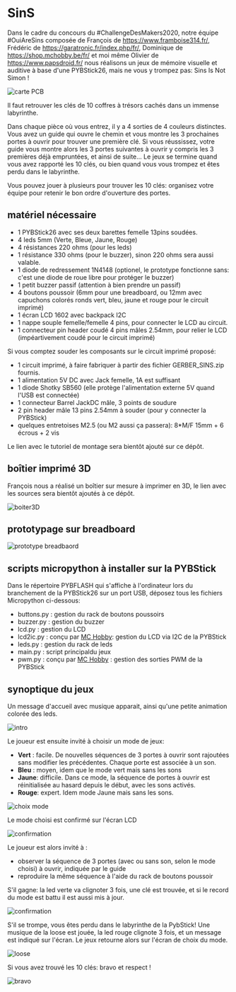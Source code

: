 # SinS
Dans le cadre du concours du #ChallengeDesMakers2020, notre équipe #OuiAreSins composée de François de https://www.framboise314.fr/, Frédéric de https://garatronic.fr/index.php/fr/, Dominique de https://shop.mchobby.be/fr/ et moi même Olivier de https://www.papsdroid.fr/ nous réalisons un jeux de mémoire visuelle et auditive à base d'une PYBStick26, mais ne vous y trompez pas:  Sins Is Not Simon !

![carte PCB](_docs/20200711_154950.jpg)

Il faut retrouver les clés de 10 coffres à trésors cachés dans un immense labyrinthe.

Dans chaque pièce où vous entrez, il y a 4 sorties de 4 couleurs distinctes. Vous avez un guide qui ouvre le chemin et vous montre les  3 prochaines portes à ouvrir pour trouver une première clé. Si vous réussissez, votre guide vous montre alors les 3 portes suivantes à ouvrir y compris les 3 premières déjà empruntées, et ainsi de suite... Le jeux se termine quand vous avez rapporté les 10 clés, ou bien quand vous vous trompez et êtes perdu dans le labyrinthe.

Vous pouvez jouer à plusieurs pour trouver les 10 clés: organisez votre équipe pour retenir le bon ordre d'ouverture des portes.

## matériel nécessaire
* 1 PYBStick26 avec ses deux barettes femelle 13pins soudées.
* 4 leds 5mm (Verte, Bleue, Jaune, Rouge)
* 4 résistances 220 ohms (pour les leds)
* 1 résistance 330 ohms (pour le buzzer), sinon 220 ohms sera aussi valable.
* 1 diode de redressement 1N4148 (optionel, le prototype fonctionne sans: c'est une diode de roue libre pour protéger le buzzer)
* 1 petit buzzer passif (attention à bien prendre un passif)
* 4 boutons poussoir (6mm pour une breadboard, ou 12mm avec capuchons colorés ronds vert, bleu, jaune et rouge pour le circuit imprimé)
* 1 écran LCD 1602 avec backpack I2C
* 1 nappe souple femelle/femelle 4 pins, pour connecter le LCD au circuit.
* 1 connecteur pin header coudé 4 pins mâles 2.54mm, pour relier le LCD (impéartivement coudé pour le circuit imprimé)

Si vous comptez souder les composants sur le circuit imprimé proposé:
* 1 circuit imprimé, à faire fabriquer à partir des fichier GERBER_SINS.zip fournis.
* 1 alimentation 5V DC avec Jack femelle, 1A est suffisant 
* 1 diode Shotky SB560 (elle protège l'alimentation externe 5V quand l'USB est connectée)
* 1 connecteur Barrel JackDC mâle, 3 points de soudure
* 2 pin header mâle 13 pins 2.54mm à souder (pour y connecter la PYBStick)
* quelques entretoises M2.5 (ou M2 aussi ça passera): 8*M/F 15mm + 6 écrous + 2 vis

Le lien avec le tutoriel de montage sera bientôt ajouté sur ce dépôt.

## boîtier imprimé 3D 

François nous a réalisé un boîtier sur mesure à imprimer en 3D, le lien avec les sources sera bientôt ajoutés à ce dépôt.

![boiter3D](_docs/Sins3D_2.png)


## prototypage sur breadboard

![prototype breadbaord](_docs/SinS_bb.png)

## scripts micropython à installer sur la PYBStick
Dans le répertoire PYBFLASH qui s'affiche à l'ordinateur lors du branchement de la PYBStick26 sur un port USB, déposez tous les fichiers Micropython ci-dessous:
* buttons.py : gestion du rack de boutons poussoirs
* buzzer.py  : gestion du buzzer
* lcd.py     : gestion du LCD
* lcd2ic.py  : conçu par [MC Hobby](https://github.com/mchobby/pyboard-driver/tree/master/PYBStick): gestion du LCD via I2C de la PYBStick
* leds.py    : gestion du rack de leds
* main.py    : script principaldu jeux
* pwm.py     : conçu par [MC Hobby](https://github.com/mchobby/pyboard-driver/tree/master/PYBStick) : gestion des sorties PWM de la PYBStick


## synoptique du jeux
Un message d'accueil avec musique apparait, ainsi qu'une petite animation colorée des leds.

![intro](_docs/Ecran_01_accueil.png)

Le joueur est ensuite invité à choisir un mode de jeux:
* __Vert__ : facile. De nouvelles séquences de 3 portes à ouvrir sont rajoutées sans modifier les précédentes. Chaque porte est associée à un son.
* __Bleu__ : moyen, idem que le mode vert mais sans les sons
* __Jaune__: difficile. Dans ce mode, la séquence de portes à ouvrir est réinitialisée au hasard depuis le début, avec les sons activés.
* __Rouge__: expert. Idem mode Jaune mais sans les sons.

![choix mode](_docs/Ecran_02_mode.png)

Le mode choisi est confirmé sur l'écran LCD

![confirmation](_docs/Ecran_03_modeChoisi.png)

Le joueur est alors invité à :
* observer la séquence de 3 portes (avec ou sans son, selon le mode choisi) à ouvrir, indiquée par le guide
* reproduire la même séquence à l'aide du rack de boutons poussoir

S'il gagne: la led verte va clignoter 3 fois, une clé est trouvée, et si le record du mode est battu il est aussi mis à jour.

![confirmation](_docs/Ecran_04_niveau.png)

S'il se trompe, vous êtes perdu dans le labyrinthe de la PybStick! Une musique de la loose est jouée, la led rouge clignote 3 fois, et un message est indiqué sur l'écran.  Le jeux retourne alors sur l'écran de choix du mode.

![loose](_docs/Ecran_05_loose.png)

Si vous avez trouvé les 10 clés: bravo et respect !

![bravo](_docs/Ecran_06_BRAVO.png)

